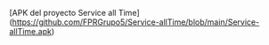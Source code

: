 [APK del proyecto Service all Time] (https://github.com/FPRGrupo5/Service-allTime/blob/main/Service-allTime.apk)

